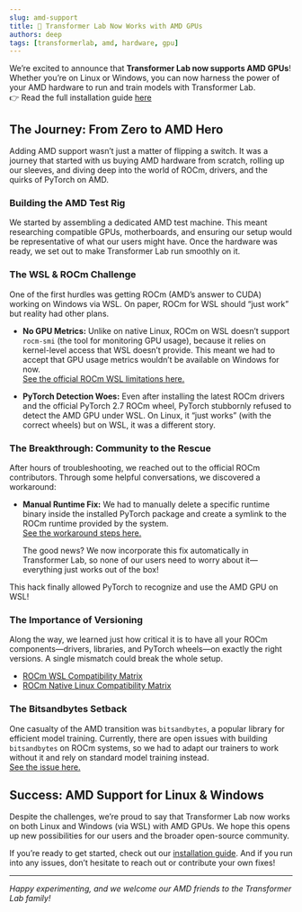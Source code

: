 ```yaml
---
slug: amd-support
title: 🎉 Transformer Lab Now Works with AMD GPUs
authors: deep
tags: [transformerlab, amd, hardware, gpu]
---
```


We’re excited to announce that **Transformer Lab now supports AMD GPUs**! Whether you’re on Linux or Windows, you can now harness the power of your AMD hardware to run and train models with Transformer Lab.  
👉 Read the full installation guide [here](/docs/install/install-on-amd)

<!-- truncate -->

## The Journey: From Zero to AMD Hero

Adding AMD support wasn’t just a matter of flipping a switch. It was a journey that started with us buying AMD hardware from scratch, rolling up our sleeves, and diving deep into the world of ROCm, drivers, and the quirks of PyTorch on AMD.

### Building the AMD Test Rig

We started by assembling a dedicated AMD test machine. This meant researching compatible GPUs, motherboards, and ensuring our setup would be representative of what our users might have. Once the hardware was ready, we set out to make Transformer Lab run smoothly on it.

### The WSL & ROCm Challenge

One of the first hurdles was getting ROCm (AMD’s answer to CUDA) working on Windows via WSL. On paper, ROCm for WSL should “just work” but reality had other plans.

- **No GPU Metrics:** Unlike on native Linux, ROCm on WSL doesn’t support `rocm-smi` (the tool for monitoring GPU usage), because it relies on kernel-level access that WSL doesn’t provide. This meant we had to accept that GPU usage metrics wouldn’t be available on Windows for now.  
[See the official ROCm WSL limitations here.](https://rocm.docs.amd.com/projects/radeon/en/latest/docs/limitations.html#windows-subsystem-for-linux-wsl)

- **PyTorch Detection Woes:** Even after installing the latest ROCm drivers and the official PyTorch 2.7 ROCm wheel, PyTorch stubbornly refused to detect the AMD GPU under WSL. On Linux, it “just works” (with the correct wheels) but on WSL, it was a different story.

### The Breakthrough: Community to the Rescue

After hours of troubleshooting, we reached out to the official ROCm contributors. Through some helpful conversations, we discovered a workaround:

- **Manual Runtime Fix:** We had to manually delete a specific runtime binary inside the installed PyTorch package and create a symlink to the ROCm runtime provided by the system.  
[See the workaround steps here.](https://github.com/ROCm/ROCm/issues/4749)

  The good news? We now incorporate this fix automatically in Transformer Lab, so none of our users need to worry about it—everything just works out of the box!

This hack finally allowed PyTorch to recognize and use the AMD GPU on WSL!

### The Importance of Versioning

Along the way, we learned just how critical it is to have all your ROCm components—drivers, libraries, and PyTorch wheels—on exactly the right versions. A single mismatch could break the whole setup.

- [ROCm WSL Compatibility Matrix](https://rocm.docs.amd.com/projects/radeon/en/latest/docs/compatibility/wsl/wsl_compatibility.html)
- [ROCm Native Linux Compatibility Matrix](https://rocm.docs.amd.com/projects/radeon/en/latest/docs/compatibility/native_linux/native_linux_compatibility.html)

### The Bitsandbytes Setback

One casualty of the AMD transition was `bitsandbytes`, a popular library for efficient model training. Currently, there are open issues with building `bitsandbytes` on ROCm systems, so we had to adapt our trainers to work without it and rely on standard model training instead.  
[See the issue here.](https://github.com/bitsandbytes-foundation/bitsandbytes/issues/1608)


## Success: AMD Support for Linux & Windows

Despite the challenges, we’re proud to say that Transformer Lab now works on both Linux and Windows (via WSL) with AMD GPUs. We hope this opens up new possibilities for our users and the broader open-source community.

If you’re ready to get started, check out our [installation guide](/docs/install/install-on-amd). And if you run into any issues, don’t hesitate to reach out or contribute your own fixes!

---

_Happy experimenting, and we welcome our AMD friends to the Transformer Lab family!_
